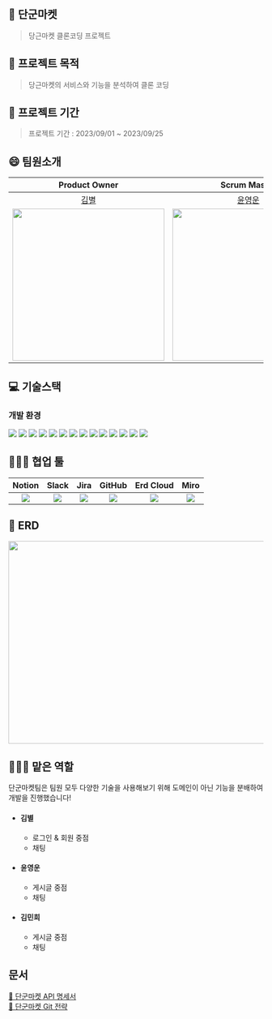 
## 🥕 단군마켓
> 당근마켓 클론코딩 프로젝트
> 
## 🥕 프로젝트 목적
> 당근마켓의 서비스와 기능을 분석하여 클론 코딩

## 🥕 프로젝트 기간
> 프로젝트 기간 : 2023/09/01 ~ 2023/09/25

## 😄 팀원소개
|Product Owner|Scrum Master|                                   Developer                                    |
|:---:|:---:|:------------------------------------------------------------------------------:|
|[김별](https://github.com/byeolhaha)|[윤영운](https://github.com/young970)|                       [김민희](https://github.com/KimMinheee)                        |
|<img src="https://github.com/KimMinheee/design-pattern-note-java/assets/90172648/d979565b-68c0-4c5b-b69a-bd8e9db0e113" width="300" />|<img src="https://github.com/KimMinheee/design-pattern-note-java/assets/90172648/e58c4f5c-58e4-4c98-86fd-5a4546dbc1e3" width="300" />| <img src="https://github.com/KimMinheee/design-pattern-note-java/assets/90172648/89e7c162-9a82-403d-8c2b-52fdf2129f74" width="300" /> |

## 💻 기술스택
### 개발 환경
  <img src="https://img.shields.io/badge/java_17 -007396?style=for-the-badge&logo=java&logoColor=white"></a>
  <img src="https://img.shields.io/badge/springboot 3.1.0-6DB33F?style=for-the-badge&logo=springboot&logoColor=white"></a>
  <img src="https://img.shields.io/badge/-Spring Data JPA-gray?style=for-the-badge&logoColor=white"/></a>
  <img src="https://img.shields.io/badge/Query DSL-0078D4?style=for-the-badge&logo=Spring Data JPA&logoColor=white"/></a>
  <img src="https://img.shields.io/badge/mongoDB-47A248?style=for-the-badge&logo=MongoDB&logoColor=white"></a>
  <img src="https://img.shields.io/badge/mysql 8.0-4479A1?style=for-the-badge&logo=mysql&logoColor=white"> </a>
  <img src="https://img.shields.io/badge/Redis-DC382D?style=for-the-badge&logo=redis&logoColor=white"/></a>
<img src="https://img.shields.io/badge/gradle-02303A?style=for-the-badge&logo=gradle&logoColor=white"></a>
  <img src="https://img.shields.io/badge/Junit-25A162?style=for-the-badge&logo=JUnit5&logoColor=white"/></a>
<img src="https://img.shields.io/badge/amazon aws-232F3E?style=for-the-badge&logo=amazonaws&logoColor=white"></a>
  <img src="https://img.shields.io/badge/Spring Security-6DB33F?style=for-the-badge&logo=spring-security&logoColor=white"/></a>
  <img src="https://img.shields.io/badge/Spring Oauth2-000000?style=for-the-badge&logo=oauth2&logoColor=white"></a>
  <img src="https://img.shields.io/badge/Stomp-F78D0A?style=for-the-badge&logoColor=white"/></a>
  <img src="https://img.shields.io/badge/mapstruct-6DB33F?style=for-the-badge&logo=mapstruct&logoColor=white"></a>
  

## 👨‍👩‍👦 협업 툴
|Notion|Slack|Jira|GitHub|Erd Cloud|Miro|
|:---:|:---:|:---:|:----:|:---:|:---:|
|<img src="https://img.shields.io/badge/Notion-FFFFFF?style=flat-square&logo=Notion&logoColor=black"/></a>|<img src="https://img.shields.io/badge/slack-232F3E?style=flat-square&logo=slack&logoColor=white&style=flat"/></a>|<img src="https://img.shields.io/badge/Jira-0052CC?style=flat-square&logo=Jira%20software&logoColor=white&style=flat"/></a>|<img src="https://img.shields.io/badge/Github-000000?style=flat-square&logo=Github&logoColor=white&style=flat"/></a>|<img src="https://img.shields.io/badge/Erd Cloud-0052CC?style=flat-square&logo=erdcloud%20software&logoColor=white&style=flat"/></a>|<img src="https://img.shields.io/badge/Miro-0052CC?style=flat-square&logo=Miro%20software&logoColor=white&style=flat"/></a>|

## 📘 ERD
<p align="center">
  <img src="https://github.com/KimMinheee/design-pattern-note-java/assets/90172648/9d48cf44-07aa-4876-8511-03afd36a6e3b" width="900" height="400"/>
</p>

## 👨‍👩‍👦 맡은 역할
단군마켓팀은 팀원 모두 다양한 기술을 사용해보기 위해 도메인이 아닌 기능을 분배하여 개발을 진행했습니다!
- #### 김별
  - 로그인 & 회원 중점
  - 채팅
- #### 윤영운
  - 게시글 중점
  - 채팅
- #### 김민희
  - 게시글 중점
  - 채팅



## 문서
[📁 단군마켓 API 명세서 ](https://www.notion.so/backend-devcourse/6df667c446cc4881a89729376d374821?pvs=4)<br>
[📔 단군마켓 Git 전략 ](https://www.notion.so/backend-devcourse/Git-30377ab900ce4c3194560579bfbb1c06?pvs=4)<br>


